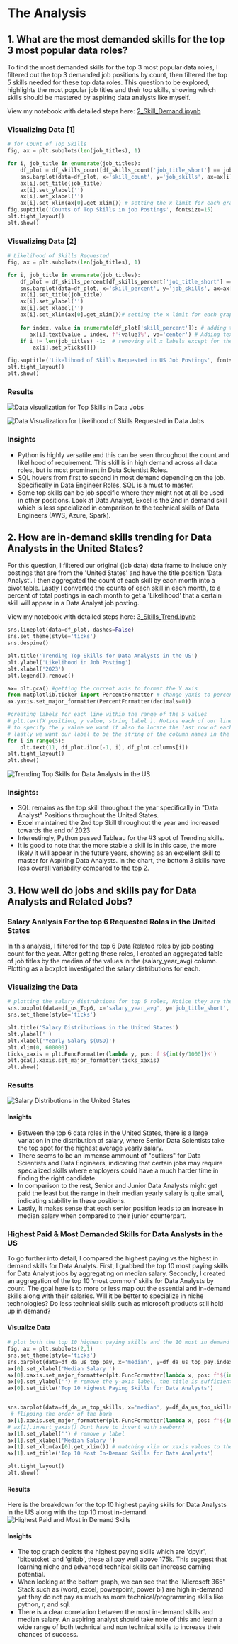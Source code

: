# The Analysis

## 1. What are the most demanded skills for the top 3 most popular data roles? 

To find the most demanded skills for the top 3 most popular data roles, I filtered out the top 3 demanded job positions by count, then filtered the top 5 skills needed for these top data roles. This question to be explored, highlights the most popular job titles and their top skills, showing which skills should be mastered by aspiring data analysts like myself.

View my notebook with detailed steps here: [2_Skill_Demand.ipynb](https://github.com/NicholasGalvan/Python/blob/main/PythonProjects/2_Skill_Demand.ipynb)

### Visualizing Data [1]
```python
# for Count of Top Skills 
fig, ax = plt.subplots(len(job_titles), 1)

for i, job_title in enumerate(job_titles): 
    df_plot = df_skills_count[df_skills_count['job_title_short'] == job_title].head(5)
    sns.barplot(data=df_plot, x='skill_count', y='job_skills', ax=ax[i], palette='viridis')
    ax[i].set_title(job_title)
    ax[i].set_ylabel('')
    ax[i].set_xlabel('')
    ax[i].set_xlim(ax[0].get_xlim()) # setting the x limit for each graph to the maximum value between all, in this case the first graph has the highest counts
fig.suptitle('Counts of Top Skills in job Postings', fontsize=15)
plt.tight_layout()
plt.show()
```

### Visualizing Data [2]
```python 
# Likelihood of Skills Requested 
fig, ax = plt.subplots(len(job_titles), 1)

for i, job_title in enumerate(job_titles): 
    df_plot = df_skills_percent[df_skills_percent['job_title_short'] == job_title].head(5)
    sns.barplot(data=df_plot, x='skill_percent', y='job_skills', ax=ax[i], palette='rocket', )
    ax[i].set_title(job_title)
    ax[i].set_ylabel('')
    ax[i].set_xlabel('')
    ax[i].set_xlim(ax[0].get_xlim())# setting the x limit for each graph to the maximum value between all, in this case the first graph has the highest counts
    
    for index, value in enumerate(df_plot['skill_percent']): # adding the % sign to each bar in the figure
       ax[i].text(value , index, f'{value}%', va='center') # Adding text to the X and Y position where the value ends in the graph and adding a % 
    if i != len(job_titles) -1:  # removing all x labels except for the last graph 
        ax[i].set_xticks([])

fig.suptitle('Likelihood of Skills Requested in US Job Postings', fontsize=15)
plt.tight_layout()
plt.show()
```
### Results
![Data visualization for Top Skills in Data Jobs](https://github.com/NicholasGalvan/Python/blob/main/PythonProjects/Images/count%20of%20job%20postings.png)

![Data Visualization for Likelihood of Skills Requested in Data Jobs](https://github.com/NicholasGalvan/Python/blob/main/PythonProjects/Images/likelihood%20of%20skills%20requested.png)

### Insights 
- Python is highly versatile and this can be seen throughout the count and likelihood of requirement. This skill is in high demand across all data roles, but is most prominent in Data Scientist Roles. 
- SQL hovers from first to second in most demand depending on the job. Specifically in Data Engineer Roles, SQL is a must to master. 
- Some top skills can be job specific where they might not at all be used in other positions. Look at Data Analyst, Excel is the 2nd in demand skill which is less specialized in comparison to the technical skills of Data Engineers (AWS, Azure, Spark). 


## 2. How are in-demand skills trending for Data Analysts in the United States?

For this question, I filtered our original (job data) data frame to include only postings that are from the 'United States' and have the title position 'Data Analyst'. I then aggregated the count of each skill by each month into a pivot table. Lastly I converted the counts of each skill in each month, to a percent of total postings in each month to get a 'Likelihood' that a certain skill will appear in a Data Analyst job posting. 

View my notebook with detailed steps here: [3_Skills_Trend.ipynb](https://github.com/NicholasGalvan/Python/blob/main/PythonProjects/3_Skills_Trend.ipynb)

```python 
sns.lineplot(data=df_plot, dashes=False)
sns.set_theme(style='ticks')
sns.despine()

plt.title('Trending Top Skills for Data Analysts in the US')
plt.ylabel('Likelihood in Job Posting')
plt.xlabel('2023')
plt.legend().remove()

ax= plt.gca() #getting the current axis to format the Y axis
from matplotlib.ticker import PercentFormatter # change yaxis to percent using matplotlib.ticker
ax.yaxis.set_major_formatter(PercentFormatter(decimals=0))

#creating labels for each line within the range of the 5 values 
# plt.text(X position, y value, string label ). Notice each of our lines end at the 12th-1 index value of 11 or "Dec". We want our labels to start here. 
# to specify the y value we want it also to locate the last row of each index value (last row for sql, python...etc)
# lastly we want our label to be the string of the column names in the range
for i in range(5): 
    plt.text(11, df_plot.iloc[-1, i], df_plot.columns[i])
plt.tight_layout()
plt.show()
```
![Trending Top Skills for Data Analysts in the US](https://github.com/NicholasGalvan/Python/blob/main/PythonProjects/Images/Trending%20Top%20Skills%20for%20Data%20Analysts%20in%20the%20US.png)

### Insights: 
- SQL remains as the top skill throughout the year specifically in "Data Analyst" Positions throughout the United States. 
- Excel maintained the 2nd top Skill throughout the year and increased towards the end of 2023
- Interestingly, Python passed Tableau for the #3 spot of Trending skills. 
- It is good to note that the more stable a skill is in this case, the more likely it will appear in the future years, showing as an excellent skill to master for Aspiring Data Analysts. In the chart, the bottom 3 skills have less overall variability compared to the top 2. 


## 3. How well do jobs and skills pay for Data Analysts and Related Jobs?


### Salary Analysis For the top 6 Requested Roles in the United States 
In this analysis, I filtered for the top 6 Data Related roles by job posting count for the year. After getting these roles, I created an aggregated table of job titles by the median of the values in the (salary_year_avg) column. Plotting as a boxplot investigated the salary distributions for each. 

### Visualizing the Data 
```python 
# plotting the salary distrubtions for top 6 roles, Notice they are the same roles yet divided into general and senior 
sns.boxplot(data=df_us_Top6, x='salary_year_avg', y='job_title_short', order = job_order) # sort by median salary from the job order variable above 
sns.set_theme(style='ticks')

plt.title('Salary Distributions in the United States')
plt.ylabel('')
plt.xlabel('Yearly Salary $(USD)')
plt.xlim(0, 600000)
ticks_xaxis = plt.FuncFormatter(lambda y, pos: f'${int(y/1000)}K')
plt.gca().xaxis.set_major_formatter(ticks_xaxis)
plt.show()
```

### Results 

![Salary Distributions in the United States](https://github.com/NicholasGalvan/Python/blob/main/PythonProjects/Images/Salary%20Distributions%20in%20the%20United%20States.png)

#### Insights
- Between the top 6 data roles in the United States, there is a large variation in the distribution of salary, where Senior Data Scientists take the top spot for the highest average yearly salary. 
- There seems to be an immense ammount of "outliers" for Data Scientists and Data Engineers, indicating that certain jobs may require specialized skills where employers could have a much harder time in finding the right candidate. 
- In comparison to the rest, Senior and Junior Data Analysts might get paid the least but the range in their median yearly salary is quite small, indicating stability in these positions. 
- Lastly, It makes sense that each senior position leads to an increase in median salary when compared to their junior counterpart. 


### Highest Paid & Most Demanded Skills for Data Analysts in the US

To go further into detail, I compared the highest paying vs the highest in demand skills for Data Analyts. First, I grabbed the top 10 most paying skills for Data Analyst jobs by aggregating on median salary. Secondly, I created an aggregation of the top 10 'most common' skills for Data Analysts by count. The goal here is to more or less map out the essential and in-demand skills along with their salaries. Will it be better to specialize in niche technologies? Do less technical skills such as microsoft products still hold up in demand? 

#### Visualize Data 
```python 
# plot both the top 10 highest paying skills and the 10 most in demand skills 
fig, ax = plt.subplots(2,1)
sns.set_theme(style='ticks')
sns.barplot(data=df_da_us_top_pay, x='median', y=df_da_us_top_pay.index, ax=ax[0], palette='viridis')
ax[0].set_xlabel('Median Salary ')
ax[0].xaxis.set_major_formatter(plt.FuncFormatter(lambda x, pos: f'${int(x/1000)}K'))#changing the x-axis values to currency 
ax[0].set_ylabel('') # remove the y-axis label, the title is sufficient
ax[0].set_title('Top 10 Highest Paying Skills for Data Analysts')


sns.barplot(data=df_da_us_top_skills, x='median', y=df_da_us_top_skills.index, ax=ax[1],palette='viridis') # plotting with seaborn
 # flipping the order of the barh 
ax[1].xaxis.set_major_formatter(plt.FuncFormatter(lambda x, pos: f'${int(x/1000)}K')) #changing the x-axis values to currency 
# ax[1].invert_yaxis() Dont have to invert with seaborn! 
ax[1].set_ylabel('') # remove y label 
ax[1].set_xlabel('Median Salary ')
ax[1].set_xlim(ax[0].get_xlim()) # matching xlim or xaxis values to the chart above it. 
ax[1].set_title('Top 10 Most In-Demand Skills for Data Analysts')

plt.tight_layout()
plt.show()
```
#### Results 
Here is the breakdown for the top 10 highest paying skills for Data Analysts in the US along with the top 10 most in-demand. 
![Highest Paid and Most in Demand Skills](https://github.com/NicholasGalvan/Python/blob/main/PythonProjects/Images/Top%20Paying%20and%20Top%20In-Demand%20Skills.png)


#### Insights

- The top graph depicts the highest paying skills which are 'dpylr', 'bitbutcket' and 'gitlab', these all pay well above 175k. This suggest that learning niche and advanced technical skills can increase earning potential. 
- When looking at the bottom graph, we can see that the 'Microsoft 365' Stack such as (word, excel, powerpoint, power bi) are high in-demand yet they do not pay as much as more technical/programming skills like python, r, and sql. 
- There is a clear correlation between the most in-demand skills and median salary. An aspiring analyst should take note of this and learn a wide range of both technical and non technical skills to increase their chances of success. 

